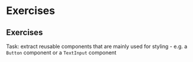 # Exercises

## Exercises

Task: extract reusable components that are mainly used for styling - e.g. a `Button` component or a `TextInput` component
